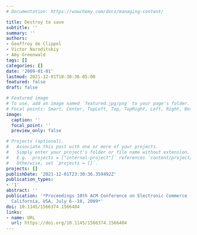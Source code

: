 ```yaml
---
# Documentation: https://wowchemy.com/docs/managing-content/

title: Destroy to save
subtitle: ''
summary: ''
authors:
- Geoffroy de Clippel
- Victor Naroditskiy
- Amy Greenwald
tags: []
categories: []
date: '2009-01-01'
lastmod: 2021-12-01T18:30:36-05:00
featured: false
draft: false

# Featured image
# To use, add an image named `featured.jpg/png` to your page's folder.
# Focal points: Smart, Center, TopLeft, Top, TopRight, Left, Right, BottomLeft, Bottom, BottomRight.
image:
  caption: ''
  focal_point: ''
  preview_only: false

# Projects (optional).
#   Associate this post with one or more of your projects.
#   Simply enter your project's folder or file name without extension.
#   E.g. `projects = ["internal-project"]` references `content/project/deep-learning/index.md`.
#   Otherwise, set `projects = []`.
projects: []
publishDate: '2021-12-01T23:30:36.359492Z'
publication_types:
- '1'
abstract: ''
publication: '*Proceedings 10th ACM Conference on Electronic Commerce (EC-2009), Stanford,
  California, USA, July 6--10, 2009*'
doi: 10.1145/1566374.1566404
links:
- name: URL
  url: https://doi.org/10.1145/1566374.1566404
---
```

